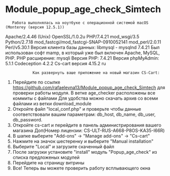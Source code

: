 # Module_popup_age_check_Simtech
       Работа выполнялась на ноутбуке с операционной системой macOS (Monterey (версия 12.5.1))
Apache/2.4.46 (Unix) OpenSSL/1.0.2u PHP/7.4.21 mod_wsgi/3.5 Python/2.7.18 mod_fastcgi/mod_fastcgi-SNAP-0910052141 mod_perl/2.0.11 Perl/v5.30.1
Версия клиента базы данных: libmysql - mysqlnd 7.4.21
Был использован софт mamp, в который уже был включен Apache, MySQL, PHP. 
PHP расширение: mysqli 
Версия PHP: 7.4.21 
Bерсия phpMyAdmin: 5.1.1
Codeception 4.2.2
Cs-cart версия 4.15.2 ru


                Как развернуть ваше приложение на новый магазин CS-Cart:

1. Перейдите по ссылке https://github.com/rafaelevna13/Module_popup_age_check_Simtech для проверки работы модуля.
        В ветке age_checker расположены все коммиты с файлами 
        Для удобства можно скачать архив со всеми файлами из ветки download_module 
2. Откройте файл "local_conf.php" и проверьте чтобы данные соответствовали вашим параметрам: db_host, db_name, db_user, db_password.
3. Откройте cs-cart и перейдите в панель администрирования вашего магазина
        Доп(Номер лицензии: CS-ULT-RUS-A668-P8OS-KA35-I66R)
4. В шапке выберите "Add-ons" -> "Manage add-ons" -> "Cs-cart"
5. Нажмите на значок шестеренку и выберите "Manual installation"
6. Выберите "Local" и загрузите скаченный файл 
7. После загрузки установите "install" модуль "Popup_age_check" из списка предложеных модулей 
8. Перейдите на страницу витрины
9. Все! Теперь вы можете проверить работу всплывающего окна
